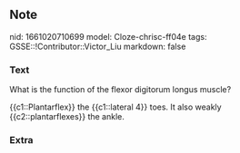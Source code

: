 ## Note
nid: 1661020710699
model: Cloze-chrisc-ff04e
tags: GSSE::!Contributor::Victor_Liu
markdown: false

### Text
What is the function of the flexor digitorum longus muscle?
<div>
  {{c1::Plantarflex}} the {{c1::lateral 4}} toes. It also weakly
  {{c2::plantarflexes}} the ankle.
</div>

### Extra

